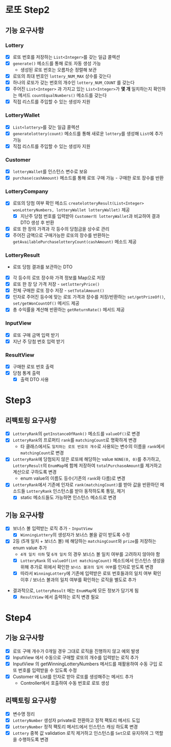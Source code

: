 # 로또 Step2
## 기능 요구사항
### Lottery
- [x] 로또 번호를 저장하는 `List<Integer>`를 갖는 일급 콜렉션
- [x] `generate()` 메소드를 통해 로또 자동 생성 가능
  - 생성된 로또 번호는 오름차순 정렬해 보관
- [x] 로또의 최대 번호인 `lottery_NUM_MAX` 상수를 갖는다
- [x] 하나의 로또가 갖는 번호의 개수인 `lottery_NUM_COUNT` 를 갖는다
- [x] 주어진 `List<Integer>` 과 가지고 있는 `List<Integer>`가 **몇 개** 일치하는지 확인하는 메서드 `countEqualNumbers()` 메소드를 갖는다
- [x] 직접 리스트를 주입할 수 있는 생성자 지원
### LotteryWallet
- [x] `List<lottery>`를 갖는 일급 콜렉션
- [x] `generatelottery(count)` 메소드를 통해 새로운 `lottery`를 생성해 `List`에 추가 가능
- [x] 직접 리스트를 주입할 수 있는 생성자 지원
### Customer
- [x] `lotteryWallet`를 인스턴스 변수로 보유
- [x] `purchase(cashAmount)` 메소드를 통해 로또 구매 가능 - 구매한 로또 장수를 반환
### LotteryCompany
- [x] 로또의 당첨 여부 확인 메소드 `createlotteryResult(List<Integer> wonLotteryNumbers, lotteryWallet lotteryWallet)` 제공
  - [x] 지난주 당첨 번호를 입력받아 `Customer의 lotteryWallet`과 비교하여 결과 DTO 생성 후 반환
- [x] 로또 한 장의 가격과 각 등수의 당첨금을 상수로 관리
- [x] 주어진 금액으로 구매가능한 로또의 장수를 반환하는 `getAvailablePurchaselotteryCount(cashAmount)` 메소드 제공
### LotteryResult
- 로또 당첨 결과를 보관하는 DTO
- [x] 각 등수의 로또 장수와 가격 정보를 Map으로 저장
- [x] 로또 한 장 당 가격 저장 - `setlotteryPrice()`
- [x] 전체 구매한 로또 장수 저장 - `setTotalAmount()`
- [x] 인자로 주어진 등수에 맞는 로또 가격과 장수를 저장/반환하는 `set/getPrizeOf()`, `set/getWonCountOf()` 메서드 제공
- [x] 총 수익률을 계산해 반환하는 `getReturnRate()` 메서드 제공
### InputView
- [x] 로또 구매 금액 입력 받기
- [x] 지난 주 당첨 번호 입력 받기
### ResultView
- [x] 구매한 로또 번호 출력
- [x] 당첨 통계 출력
  - [x] 출력 DTO 사용

# Step3
## 리팩토링 요구사항
- [x] `LotteryRank`의 `getInstanceOfRank()` 메소드를 `valueOf()`로 변경
- [x] `LotteryRank`의 프로퍼티 `rank`를 `matchingCount`로 명확하게 변경
  - 타 클래스에서도 `일치하는 로또 번호의 개수`로 사용되는 변수의 이름을 `rank`에서 `matchingCount`로 변경
- [x] `LotteryRank`에 당첨되지 않은 로또에 해당하는 value `NONE(0, 0)`를 추가하고, `LotteryResult`의 `EnumMap`에 함께 저장하여 `totalPurchaseAmount`를 제거하고 계산으로 구하도록 변경
  - enum value의 이름도 등수(기존의 `rank`와 다름)로 변경 
- [x] `LotteryRank`에서 기존에 인자로 `rank(matchingCount)`를 받아 값을 반환하던 메소드들 `LotteryRank` 인스턴스를 받아 동작하도록 통일, 제거
  - [x] static 메소드들도 가능하면 인스턴스 메소드로 변경

## 기능 요구사항
- [x] 보너스 볼 입력받는 로직 추가 - `InputView`
  - [x] `WinningLottery`의 생성자가 보너스 볼을 같이 받도록 수정   
- [x] 2등 (5개 일치 + 보너스 볼) 에 해당하는 `matchingCount`와 `prize`를 저장하는 enum value 추가
  - `4개 일치 이하` 및 `6개 일치` 의 경우 보너스 볼 일치 여부를 고려하지 않아야 함
  - [x] `LotteryRank` 의 `valueOf(int matchingCount)` 메소드에서 인스턴스 생성을 위해 추가로 위에서 확인한 `보너스 볼과의 일치 여부`를 인자로 받도록 변경
  - [x] 따라서 `WinningLottery`에 기존에 입력받은 로또 번호들과의 일치 여부 확인 이후 / 보너스 볼과의 일치 여부를 확인하는 로직을 별도로 추가 
- 결과적으로, `LotteryResult` 에는 `EnumMap`에 모든 정보가 담기게 됨
  - [x] `ResultView` 에서 출력하는 로직 변경 필요

# Step4
## 기능 요구사항
- [x] 로또 구매 개수가 0개일 경우 그대로 로직을 진행하지 않고 예외 발생
- [x] InputView 에서 수동으로 구매할 로또의 개수를 입력받는 로직 추가
- [x] InputView 의 getWinningLotteryNumbers 메서드를 재활용하여 수동 구입 로또 번호를 입력받을 수 있도록 수정
- [x] Customer 에 List<Lottery>를 인자로 받아 로또를 생성해주는 메서드 추가
  - Controller에서 호출하여 수동 번호로 로또 생성

## 리팩토링 요구사항 
- [x] 변수명 정리
- [x] `LotteryNumber` 생성자 private로 전환하고 정적 팩토리 메서드 도입
- [x] `LotteryNumber` 정적 팩토리 메서드에서 인스턴스 캐싱 하도록 변경
- [x] `Lottery` 중복 값 validation 로직 제거하고 인스턴스를 `Set`으로 유지하여 그 역할을 수행하도록 변경